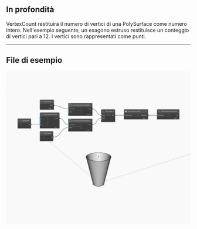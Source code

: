 ## In profondità
VertexCount restituirà il numero di vertici di una PolySurface come numero intero. Nell'esempio seguente, un esagono estruso restituisce un conteggio di vertici pari a 12. I vertici sono rappresentati come punti.
___
## File di esempio

![VertexCount](./Autodesk.DesignScript.Geometry.PolySurface.VertexCount_img.jpg)

